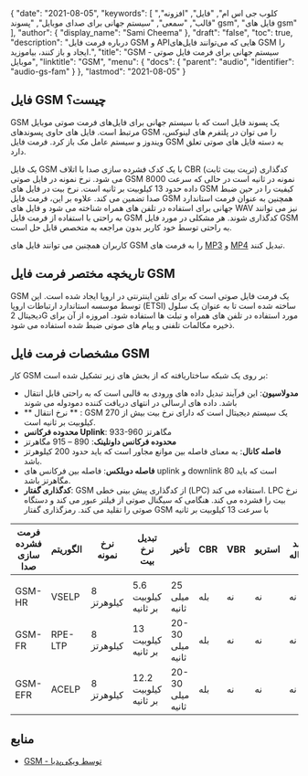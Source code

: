 {
  "date": "2021-08-05",
  "keywords": [
"کلوب جی اس ام",
"فایل",
"افزونه",
"قالب",
"سمعی",
"سیستم جهانی برای صدای موبایل",
"پسوند gsm",
"فایل های gsm"
],
  "author": {
    "display_name": "Sami Cheema"
},
  "draft": "false",
  "toc": true,
  "description": "درباره فرمت فایل GSM و APIهایی که می‌توانند فایل‌های GSM را ایجاد و باز کنند، بیاموزید.",
  "title": "GSM - سیستم جهانی برای فرمت فایل صوتی موبایل",
  "linktitle": "GSM",
  "menu": {
    "docs": {
      "parent": "audio",
      "identifier": "audio-gs-fam"
}
},
  "lastmod": "2021-08-05"
}

## فایل GSM چیست؟

GSM یک پسوند فایل است که با سیستم جهانی برای فایل‌های فرمت صوتی موبایل مرتبط است. فایل های حاوی پسوندهای GSM را می توان در پلتفرم های لینوکس، ویندوز و سیستم عامل مک باز کرد. فرمت فایل GSM به دسته فایل های صوتی تعلق دارد.

یک فایل GSM با یک کدک فشرده سازی صدا با اتلاف CBR (تریت بیت ثابت) کدگذاری می شود. نرخ نمونه در فایل صوتی GSM 8000 نمونه در ثانیه است در حالی که سرعت داده حدود 13 کیلوبیت بر ثانیه است. نرخ بیت در فایل های GSM کیفیت را در حین ضبط صدا تضمین می کند. علاوه بر این، فرمت فایل GSM همچنین به عنوان فرمت استاندارد جهانی برای استفاده در تلفن های همراه شناخته می شود و فایل های WAV نیز می توانند به راحتی با استفاده از فرمت فایل GSM کدگذاری شوند. هر مشکلی در مورد فایل GSM به راحتی توسط خود کاربر بدون مراجعه به متخصص قابل حل است.

کاربران همچنین می توانند فایل های GSM را به فرمت های [MP3](/audio/mp3/) و [MP4](/video/mp4/) تبدیل کنند.

## تاریخچه مختصر فرمت فایل GSM

GSM یک فرمت فایل صوتی است که برای تلفن اینترنتی در اروپا ایجاد شده است. این توسط موسسه استاندارد ارتباطات اروپا (ETSI) ساخته شده است تا به عنوان یک سلول دیجیتال 2G مورد استفاده در تلفن های همراه و تبلت ها استفاده شود. امروزه از آن برای ذخیره مکالمات تلفنی و پیام های صوتی ضبط شده استفاده می شود.

## مشخصات فرمت فایل GSM ##

کار GSM بر روی یک شبکه ساختاریافته که از بخش های زیر تشکیل شده است:

- **مدولاسیون**: این فرآیند تبدیل داده های ورودی به قالبی است که به راحتی قابل انتقال باشد. داده های ارسالی در انتهای دریافت کننده دمودوله می شوند
- ** نرخ انتقال ** : GSM یک سیستم دیجیتال است که دارای نرخ بیت بیش از 270 کیلوبیت بر ثانیه است.
- **محدوده فرکانس Uplink**: 933-960 مگاهرتز
- **محدوده فرکانس داونلینک**: 890 – 915 مگاهرتز
- **فاصله کانال**: به معنای فاصله بین موانع مجاور است که باید حدود 200 کیلوهرتز باشد.
- **فاصله دوبلکس**: فاصله بین فرکانس های uplink و downlink است که باید 80 مگاهرتز باشد.
- **کدگذاری گفتار**: GSM از کدگذاری پیش بینی خطی (LPC) استفاده می کند. LPC نرخ بیت را فشرده می کند. هنگامی که سیگنال صوتی از فیلتر عبور می کند و دستگاه صوتی را تقلید می کند. رمزگذاری گفتار GSM با سرعت 13 کیلوبیت بر ثانیه

| فرمت فشرده سازی صدا | الگوریتم | نرخ نمونه | تبدیل نرخ بیت | تأخیر | CBR | VBR | استریو | چند کاناله |
| ------------------------ | --------- | ----------- | ------------------ | -------- | --- | --- | ------ | ------------ |
| |
| GSM-HR | VSELP | 8 کیلوهرتز | 5.6 کیلوبیت بر ثانیه | 25 میلی ثانیه | بله | نه | نه | نه |
| GSM-FR | RPE-LTP | 8 کیلوهرتز | 13 کیلوبیت بر ثانیه | 20-30 میلی ثانیه | بله | نه | نه | نه |
| GSM-EFR | ACELP | 8 کیلوهرتز | 12.2 کیلوبیت بر ثانیه | 20-30 میلی ثانیه | بله | نه | نه | نه |

## منابع ##

* [GSM - توسط ویکی‌پدیا](https://en.wikipedia.org/wiki/Comparison_of_audio_coding_formats)


